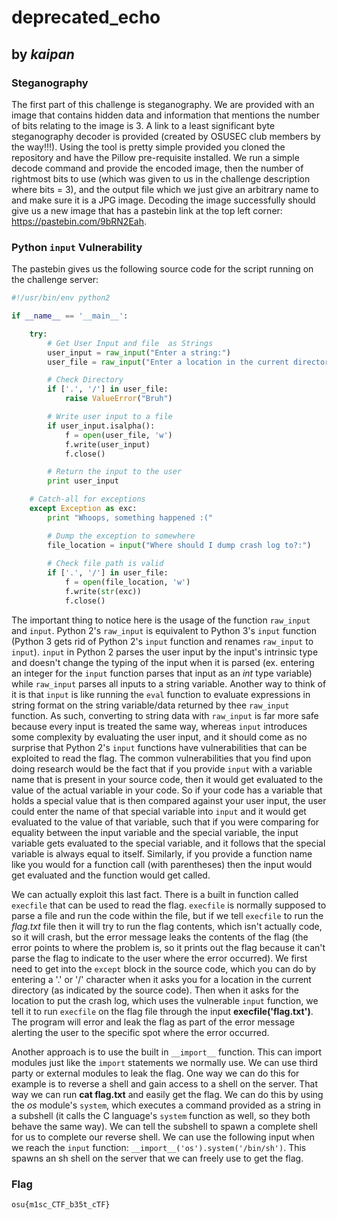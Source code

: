 # deprecated_echo

## by *kaipan*

### Steganography

The first part of this challenge is steganography. We are provided with an image that contains hidden data and information that mentions the number of bits relating to the image is 3. A link to a least significant byte steganography decoder is provided (created by OSUSEC club members by the way!!!). Using the tool is pretty simple provided you cloned the repository and have the Pillow pre-requisite installed. We run a simple decode command and provide the encoded image, then the number of rightmost bits to use (which was given to us in the challenge description where bits = 3), and the output file which we just give an arbitrary name to and make sure it is a JPG image. Decoding the image successfully should give us a new image that has a pastebin link at the top left corner: https://pastebin.com/9bRN2Eah.

### Python `input` Vulnerability

The pastebin gives us the following source code for the script running on the challenge server:

```python
#!/usr/bin/env python2

if __name__ == '__main__':

    try:
        # Get User Input and file  as Strings
        user_input = raw_input("Enter a string:")
        user_file = raw_input("Enter a location in the current directory:")

        # Check Directory
        if ['.', '/'] in user_file:
            raise ValueError("Bruh")

        # Write user input to a file
        if user_input.isalpha():
            f = open(user_file, 'w')
            f.write(user_input)
            f.close()

        # Return the input to the user
        print user_input

    # Catch-all for exceptions
    except Exception as exc:
        print "Whoops, something happened :("

        # Dump the exception to somewhere
        file_location = input("Where should I dump crash log to?:")
        
        # Check file path is valid
        if ['.', '/'] in user_file:
            f = open(file_location, 'w')
            f.write(str(exc))
            f.close()
```

The important thing to notice here is the usage of the function `raw_input` and `input`. Python 2's `raw_input` is equivalent to Python 3's `input` function (Python 3 gets rid of Python 2's `input` function and renames `raw_input` to `input`). `input` in Python 2 parses the user input by the input's intrinsic type and doesn't change the typing of the input when it is parsed (ex. entering an integer for the `input` function parses that input as an *int* type variable) while `raw_input` parses all inputs to a string variable. Another way to think of it is that `input` is like running the `eval` function to evaluate expressions in string format on the string variable/data returned by thee `raw_input` function. As such, converting to string data with `raw_input` is far more safe because every input is treated the same way, whereas `input` introduces some complexity by evaluating the user input, and it should come as no surprise that Python 2's `input` functions have vulnerabilities that can be exploited to read the flag. The common vulnerabilities that you find upon doing research would be the fact that if you provide `input` with a variable name that is present in your source code, then it would get evaluated to the value of the actual variable in your code. So if your code has a variable that holds a special value that is then compared against your user input, the user could enter the name of that special variable into `input` and it would get evaluated to the value of that variable, such that if you were comparing for equality between the input variable and the special variable, the input variable gets evaluated to the special variable, and it follows that the special variable is always equal to itself. Similarly, if you provide a function name like you would for a function call (with parentheses) then the input would get evaluated and the function would get called.

We can actually exploit this last fact. There is a built in function called `execfile` that can be used to read the flag. `execfile` is normally supposed to parse a file and run the code within the file, but if we tell `execfile` to run the *flag.txt* file then it will try to run the flag contents, which isn't actually code, so it will crash, but the error message leaks the contents of the flag (the error points to where the problem is, so it prints out the flag because it can't parse the flag to indicate to the user where the error occurred). We first need to get into the `except` block in the source code, which you can do by entering a '.' or '/' character when it asks you for a location in the current directory (as indicated by the source code). Then when it asks for the location to put the crash log, which uses the vulnerable `input` function, we tell it to run `execfile` on the flag file through the input **execfile('flag.txt')**. The program will error and leak the flag as part of the error message alerting the user to the specific spot where the error occurred.

Another approach is to use the built in `__import__` function. This can import modules just like the `import` statements we normally use. We can use third party or external modules to leak the flag. One way we can do this for example is to reverse a shell and gain access to a shell on the server. That way we can run **cat flag.txt** and easily get the flag. We can do this by using the *os* module's `system`, which executes a command provided as a string in a subshell (it calls the C language's `system` function as well, so they both behave the same way). We can tell the subshell to spawn a complete shell for us to complete our reverse shell. We can use the following input when we reach the `input` function: `__import__('os').system('/bin/sh')`. This spawns an sh shell on the server that we can freely use to get the flag.

### Flag

`osu{m1sc_CTF_b35t_cTF}`